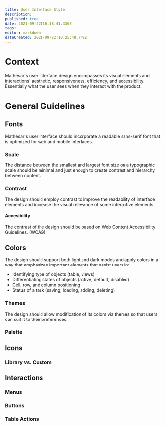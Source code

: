 ```yaml
---
title: User Interface Style
description: 
published: true
date: 2021-09-22T16:18:41.336Z
tags: 
editor: markdown
dateCreated: 2021-09-22T10:25:48.749Z
---
```


# Context
Mathesar's user interface design encompasses its visual elements and interactions' aesthetic, responsiveness, efficiency, and accessibility. Essentially what the user sees when they interact with the product.

# General Guidelines
## Fonts
Mathesar's user interface should incorporate a readable sans-serif font that is optimized for web and mobile interfaces.

### Scale
The distance between the smallest and largest font size on a typographic scale should be minimal and just enough to create contrast and hierarchy between content. 

### Contrast
The design should employ contrast to improve the readability of interface elements and increase the visual relevance of some interactive elements.

#### Accesibility
The contrast of the design should be based on Web Content Accessibility Guidelines. (WCAG)

## Colors
The design should support both light and dark modes and apply colors in a way that emphasizes important elements that assist users in:
- Identifying type of objects (table, views)
- Differentiating states of objects (active, default, disabled)
- Cell, row, and column positioning
- Status of a task (saving, loading, adding, deleting)

### Themes
The design should allow modification of its colors via themes so that users can suit it to their preferences.

### Palette



## Icons

### Library vs. Custom

## Interactions

### Menus
### Buttons
### Table Actions